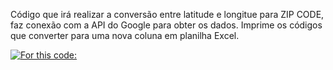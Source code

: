Código que irá realizar a conversão entre latitude e longitue para ZIP CODE, faz conexão com a API do Google para obter os dados. 
Imprime os códigos que converter para uma nova coluna em planilha Excel. 

[![For this code:](https://skillicons.dev/icons?i=py,git,github)](https://skillicons.dev)
